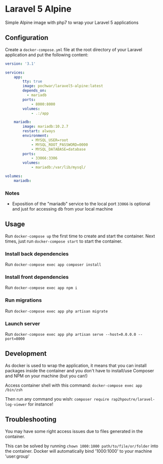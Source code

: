 # Laravel 5 Alpine

Simple Alpine image with php7 to wrap your Laravel 5 applications

## Configuration

Create a `docker-compose.yml` file at the root directory of your Laravel application and put the following content:

```yaml
version: '3.1'

services:
    app:
        tty: true
        image: pochwar/laravel5-alpine:latest
        depends_on:
          - mariadb
        ports:
            - 8000:8000
        volumes:
            - .:/app

    mariadb:
        image: mariadb:10.2.7
        restart: always
        environment:
            - MYSQL_USER=root
            - MYSQL_ROOT_PASSWORD=0000
            - MYSQL_DATABASE=database
        ports:
            - 33066:3306
        volumes:
            - mariadb:/var/lib/mysql/

volumes:
    mariadb:
```

### Notes
- Exposition of the "mariadb" service to the local port `33066` is optional and just for accessing db from your local machine

## Usage
Run `docker-compose up` the first time to create and start the container.
Next times, just run `docker-compose start` to start the container.

### Install back dependencies
Run `docker-compose exec app composer install`

### Install front dependencies
Run `docker-compose exec app npm i`

### Run migrations
Run `docker-compose exec app php artisan migrate`

### Launch server
Run `docker-compose exec app php artisan serve --host=0.0.0.0 --port=8000`

## Development
As docker is used to wrap the application, it means that you can install packages inside the container and you don't have to install/use Composer and NPM on your machine (but you can!)

Access container shell with this command: `docker-compose exec app /bin/zsh` 

Then run any command you wish: `composer require rap2hpoutre/laravel-log-viewer` for instance!

## Troubleshooting
You may have some right access issues due to files generated in the container.

This can be solved by running `chown 1000:1000 path/to/file/or/folder` into the container.
Docker will automatically bind '1000:1000' to your machine 'user:group'